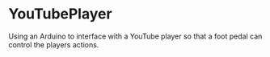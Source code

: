 # YouTubePlayer
Using an Arduino to interface with a YouTube player so that a foot pedal can control the players actions.
